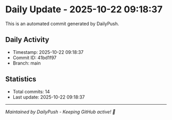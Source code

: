 # Daily Update - 2025-10-22 09:18:37

This is an automated commit generated by DailyPush.

## Daily Activity
- Timestamp: 2025-10-22 09:18:37
- Commit ID: 41bd1f97
- Branch: main

## Statistics
- Total commits: 14
- Last update: 2025-10-22 09:18:37

---
*Maintained by DailyPush - Keeping GitHub active! 🚀*
